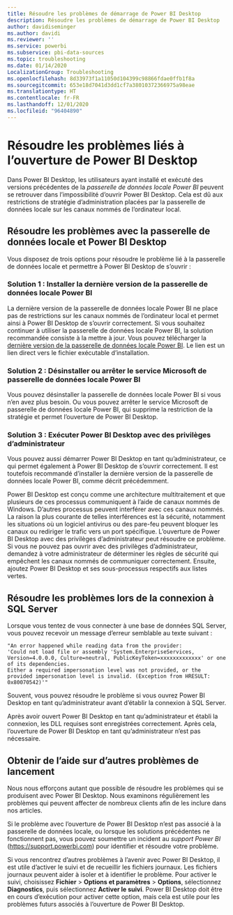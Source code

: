 ```yaml
---
title: Résoudre les problèmes de démarrage de Power BI Desktop
description: Résoudre les problèmes de démarrage de Power BI Desktop
author: davidiseminger
ms.author: davidi
ms.reviewer: ''
ms.service: powerbi
ms.subservice: pbi-data-sources
ms.topic: troubleshooting
ms.date: 01/14/2020
LocalizationGroup: Troubleshooting
ms.openlocfilehash: 8d33973f1a11050d104399c98866fdae0ffb1f8a
ms.sourcegitcommit: 653e18d7041d3dd1cf7a38010372366975a98eae
ms.translationtype: HT
ms.contentlocale: fr-FR
ms.lasthandoff: 12/01/2020
ms.locfileid: "96404890"
---
```

# <a name="troubleshoot-opening-power-bi-desktop"></a>Résoudre les problèmes liés à l’ouverture de Power BI Desktop

Dans Power BI Desktop, les utilisateurs ayant installé et exécuté des versions précédentes de la *passerelle de données locale Power BI* peuvent se retrouver dans l’impossibilité d’ouvrir Power BI Desktop. Cela est dû aux restrictions de stratégie d’administration placées par la passerelle de données locale sur les canaux nommés de l’ordinateur local.

## <a name="resolve-issues-with-the-on-premises-data-gateway-and-power-bi-desktop"></a>Résoudre les problèmes avec la passerelle de données locale et Power BI Desktop

Vous disposez de trois options pour résoudre le problème lié à la passerelle de données locale et permettre à Power BI Desktop de s’ouvrir :

### <a name="resolution-1-install-the-latest-version-of-power-bi-on-premises-data-gateway"></a>Solution 1 : Installer la dernière version de la passerelle de données locale Power BI

La dernière version de la passerelle de données locale Power BI ne place pas de restrictions sur les canaux nommés de l’ordinateur local et permet ainsi à Power BI Desktop de s’ouvrir correctement. Si vous souhaitez continuer à utiliser la passerelle de données locale Power BI, la solution recommandée consiste à la mettre à jour. Vous pouvez télécharger la [dernière version de la passerelle de données locale Power BI](https://go.microsoft.com/fwlink/?LinkId=698863). Le lien est un lien direct vers le fichier exécutable d’installation.

### <a name="resolution-2-uninstall-or-stop-the-power-bi-on-premises-data-gateway-microsoft-service"></a>Solution 2 : Désinstaller ou arrêter le service Microsoft de passerelle de données locale Power BI

Vous pouvez désinstaller la passerelle de données locale Power BI si vous n’en avez plus besoin. Ou vous pouvez arrêter le service Microsoft de passerelle de données locale Power BI, qui supprime la restriction de la stratégie et permet l’ouverture de Power BI Desktop.

### <a name="resolution-3-run-power-bi-desktop-with-administrator-privilege"></a>Solution 3 : Exécuter Power BI Desktop avec des privilèges d’administrateur

Vous pouvez aussi démarrer Power BI Desktop en tant qu’administrateur, ce qui permet également à Power BI Desktop de s’ouvrir correctement. Il est toutefois recommandé d’installer la dernière version de la passerelle de données locale Power BI, comme décrit précédemment.

Power BI Desktop est conçu comme une architecture multitraitement et que plusieurs de ces processus communiquent à l’aide de canaux nommés de Windows. D’autres processus peuvent interférer avec ces canaux nommés. La raison la plus courante de telles interférences est la sécurité, notamment les situations où un logiciel antivirus ou des pare-feu peuvent bloquer les canaux ou rediriger le trafic vers un port spécifique. L’ouverture de Power BI Desktop avec des privilèges d’administrateur peut résoudre ce problème. Si vous ne pouvez pas ouvrir avec des privilèges d’administrateur, demandez à votre administrateur de déterminer les règles de sécurité qui empêchent les canaux nommés de communiquer correctement. Ensuite, ajoutez Power BI Desktop et ses sous-processus respectifs aux listes vertes.

## <a name="resolve-issues-when-connecting-to-sql-server"></a>Résoudre les problèmes lors de la connexion à SQL Server

Lorsque vous tentez de vous connecter à une base de données SQL Server, vous pouvez recevoir un message d’erreur semblable au texte suivant :

`"An error happened while reading data from the provider:`\
`'Could not load file or assembly 'System.EnterpriseServices, Version=4.0.0.0, Culture=neutral, PublicKeyToken=xxxxxxxxxxxxx' or one of its dependencies.`\
`Either a required impersonation level was not provided, or the provided impersonation level is invalid. (Exception from HRESULT: 0x80070542)'"`

Souvent, vous pouvez résoudre le problème si vous ouvrez Power BI Desktop en tant qu’administrateur avant d’établir la connexion à SQL Server.

Après avoir ouvert Power BI Desktop en tant qu’administrateur et établi la connexion, les DLL requises sont enregistrées correctement. Après cela, l’ouverture de Power BI Desktop en tant qu’administrateur n’est pas nécessaire.

## <a name="get-help-with-other-launch-issues"></a>Obtenir de l’aide sur d’autres problèmes de lancement

Nous nous efforçons autant que possible de résoudre les problèmes qui se produisent avec Power BI Desktop. Nous examinons régulièrement les problèmes qui peuvent affecter de nombreux clients afin de les inclure dans nos articles.

Si le problème avec l’ouverture de Power BI Desktop n’est pas associé à la passerelle de données locale, ou lorsque les solutions précédentes ne fonctionnent pas, vous pouvez soumettre un incident au *support Power BI* (<https://support.powerbi.com>) pour identifier et résoudre votre problème.

Si vous rencontrez d’autres problèmes à l’avenir avec Power BI Desktop, il est utile d’activer le suivi et de recueillir les fichiers journaux. Les fichiers journaux peuvent aider à isoler et à identifier le problème. Pour activer le suivi, choisissez **Fichier** > **Options et paramètres** > **Options**, sélectionnez **Diagnostics**, puis sélectionnez **Activer le suivi**. Power BI Desktop doit être en cours d’exécution pour activer cette option, mais cela est utile pour les problèmes futurs associés à l’ouverture de Power BI Desktop.
